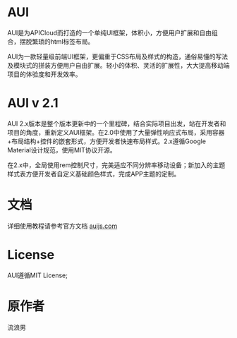 # AUI
AUI是为APICloud而打造的一个单纯UI框架，体积小，方便用户扩展和自由组合，摆脱繁琐的html标签布局。

AUI为一款轻量级前端UI框架，更偏重于CSS布局及样式的构造，通俗易懂的写法及模块式的拼装方便用户自由扩展。轻小的体积、灵活的扩展性，大大提高移动端项目的体验度和开发效率。

# AUI   v 2.1

AUI 2.x版本是整个版本更新中的一个里程碑，结合实际项目出发，站在开发者和项目的角度，重新定义AUI框架。在2.0中使用了大量弹性响应式布局，采用容器+布局结构+控件的嵌套形式，方便开发者快速布局样式。2.x遵循Google Material设计规范，使用MIT协议开源。

在2.x中，全局使用rem控制尺寸，完美适应不同分辨率移动设备；新加入的主题样式表方便开发者自定义基础颜色样式，完成APP主题的定制。


# 文档
详细使用教程请参考官方文档
<a href="https://auijs.com" target="_blank">auijs.com</a>

# License
AUI遵循MIT License;

# 原作者
流浪男
